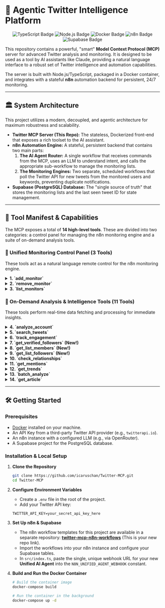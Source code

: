 # 🚀 Agentic Twitter Intelligence Platform

<p align="center">
  <img src="https://img.shields.io/badge/TypeScript-3178C6?style=for-the-badge&logo=typescript&logoColor=white" alt="TypeScript Badge"/>
  <img src="https://img.shields.io/badge/Node.js-339933?style=for-the-badge&logo=nodedotjs&logoColor=white" alt="Node.js Badge"/>
  <img src="https://img.shields.io/badge/Docker-2496ED?style=for-the-badge&logo=docker&logoColor=white" alt="Docker Badge"/>
  <img src="https://img.shields.io/badge/n8n-1A1A3D?style=for-the-badge&logo=n8n&logoColor=white" alt="n8n Badge"/>
  <img src="https://img.shields.io/badge/Supabase-3ECF8E?style=for-the-badge&logo=supabase&logoColor=white" alt="Supabase Badge"/>
</p>

This repository contains a powerful, "smart" **Model Context Protocol (MCP)** server for advanced Twitter analysis and monitoring. It is designed to be used as a tool by AI assistants like Claude, providing a natural language interface to a robust set of Twitter intelligence and automation capabilities.

The server is built with Node.js/TypeScript, packaged in a Docker container, and integrates with a stateful **n8n** automation backend for persistent, 24/7 monitoring.

---

## 🏛️ System Architecture

This project utilizes a modern, decoupled, and agentic architecture for maximum robustness and scalability.

-   **Twitter MCP Server (This Repo):** The stateless, Dockerized front-end that exposes a rich toolset to the AI assistant.
-   **n8n Automation Engine:** A stateful, persistent backend that contains two main parts:
    1.  **The AI Agent Router:** A single workflow that receives commands from the MCP, uses an LLM to understand intent, and calls the appropriate sub-workflow to manage the monitoring lists.
    2.  **The Monitoring Engines:** Two separate, scheduled workflows that poll the Twitter API for new tweets from the monitored users and keywords, preventing duplicate notifications.
-   **Supabase (PostgreSQL) Database:** The "single source of truth" that stores the monitoring lists and the last seen tweet ID for state management.

---

## 📖 Tool Manifest & Capabilities

The MCP exposes a total of **14 high-level tools**. These are divided into two categories: a control panel for managing the n8n monitoring engine and a suite of on-demand analysis tools.

### 🤖 Unified Monitoring Control Panel (3 Tools)
These tools act as a natural language remote control for the n8n monitoring engine.

<details>
<summary><strong>1. `add_monitor`</strong></summary>
<br>
Adds a new target (either a user account or a keyword/query) to the 24/7 monitoring list. The n8n AI Agent is smart enough to differentiate between the target types.
<br><br>
<strong>Parameters:</strong> `target` (string, required) - The user account (e.g., "@nasa") or keyword/query (e.g., "#AI") to start monitoring.
</details>

<details>
<summary><strong>2. `remove_monitor`</strong></summary>
<br>
Removes a target from the monitoring list.
<br><br>
<strong>Parameters:</strong> `target` (string, required) - The user account or keyword/query to stop monitoring.
</details>

<details>
<summary><strong>3. `list_monitors`</strong></summary>
<br>
Lists all currently monitored user accounts and keywords from the n8n engine.
<br><br>
<strong>Parameters:</strong> None.
</details>

### 🔬 On-Demand Analysis & Intelligence Tools (11 Tools)
These tools perform real-time data fetching and processing for immediate insights.

<details>
<summary><strong>4. `analyze_account`</strong></summary>
<br>
Provides a comprehensive intelligence report on a single Twitter user.
<br><br>
<strong>Underlying Sub-Tasks:</strong> `getUserInfo`, `getUserTweets`, `calculateTweetStats`, `getUserFollowers`, `getUserFollowings`.
<br><br>
<strong>Parameters:</strong> `userName` (string, required), `includeFollowers` (boolean), `includeFollowings` (boolean), `includeTweets` (boolean).
</details>

<details>
<summary><strong>5. `search_tweets`</strong></summary>
<br>
Performs a powerful, one-time search for tweets using full Twitter Advanced Search syntax.
<br><br>
<strong>Underlying Sub-Tasks:</strong> `advancedSearch`.
<br><br>
<strong>Parameters:</strong> `query` (string, required), `maxResults` (number).
</details>

<details>
<summary><strong>6. `track_engagement`</strong></summary>
<br>
Provides a detailed breakdown of the engagement for a single, specific tweet.
<br><br>
<strong>Underlying Sub-Tasks:</strong> `getTweetsByIds`, `getTweetReplies`, `getTweetQuotes`, `getTweetRetweeters`.
<br><br>
<strong>Parameters:</strong> `tweetId` (string, required).
</details>

<details>
<summary><strong>7. `get_verified_followers` (New!)</strong></summary>
<br>
Gets a list of a user's followers who are verified (have a blue check).
<br><br>
<strong>Underlying Sub-Tasks:</strong> `getVerifiedFollowers`.
<br><br>
<strong>Parameters:</strong> `userId` (string, required), `cursor` (string).
</details>

<details>
<summary><strong>8. `get_list_members` (New!)</strong></summary>
<br>
Gets the members of a specific Twitter List.
<br><br>
<strong>Underlying Sub-Tasks:</strong> `getListMembers`.
<br><br>
<strong>Parameters:</strong> `listId` (string, required), `cursor` (string).
</details>

<details>
<summary><strong>9. `get_list_followers` (New!)</strong></summary>
<br>
Gets the followers of a specific Twitter List.
<br><br>
<strong>Underlying Sub-Tasks:</strong> `getListFollowers`.
<br><br>
<strong>Parameters:</strong> `listId` (string, required), `cursor` (string).
</details>

<details>
<summary><strong>10. `check_relationships`</strong></summary>
<br>
Checks the mutual follow status between multiple Twitter accounts.
<br><br>
<strong>Underlying Sub-Tasks:</strong> `checkFollowRelationship`.
<br><br>
<strong>Parameters:</strong> `accounts` (array of strings, required).
</details>

<details>
<summary><strong>11. `get_mentions`</strong></summary>
<br>
Retrieves recent tweets that @mention a specific user.
<br><br>
<strong>Underlying Sub-Tasks:</strong> `getUserMentions`.
<br><br>
<strong>Parameters:</strong> `userName` (string, required), `sinceHours` (number).
</details>

<details>
<summary><strong>12. `get_trends`</strong></summary>
<br>
Gets the current list of trending topics on Twitter for a specific location.
<br><br>
<strong>Underlying Sub-Tasks:</strong> `getTrends`.
<br><br>
<strong>Parameters:</strong> `location` (string).
</details>

<details>
<summary><strong>13. `batch_analyze`</strong></summary>
<br>
Efficiently retrieves profile information for a list of multiple users in a single API call.
<br><br>
<strong>Underlying Sub-Tasks:</strong> `getBatchUserInfo`.
<br><br>
<strong>Parameters:</strong> `userNames` (array of strings, required).
</details>

<details>
<summary><strong>14. `get_article`</strong></summary>
<br>
Retrieves the content of a long-form tweet (article).
<br><br>
<strong>Underlying Sub-Tasks:</strong> `getArticle`.
<br><br>
<strong>Parameters:</strong> `tweetId` (string, required).
</details>

---

## 🛠️ Getting Started

### Prerequisites
- [Docker](https://www.docker.com/products/docker-desktop/) installed on your machine.
- An API Key from a third-party Twitter API provider (e.g., `twitterapi.io`).
- An n8n instance with a configured LLM (e.g., via OpenRouter).
- A Supabase project for the PostgreSQL database.

### Installation & Local Setup

1.  **Clone the Repository**
    ```bash
    git clone https://github.com/icaruschan/Twitter-MCP.git
    cd Twitter-MCP
    ```

2.  **Configure Environment Variables**
    -   Create a `.env` file in the root of the project.
    -   Add your Twitter API key:
      ```env
      TWITTER_API_KEY=your_secret_api_key_here
      ```

3.  **Set Up n8n & Supabase**
    -   The n8n workflow templates for this project are available in a separate repository: **[twitter-mcp-n8n-workflows](https://github.com/icaruschan/twitter-mcp-n8n-workflows)** (This is your new repo link).
    -   Import the workflows into your n8n instance and configure your Supabase tables.
    -   In `src/index.ts`, paste the single, unique webhook URL for your new **Unified AI Agent** into the `N8N_UNIFIED_AGENT_WEBHOOK` constant.

4.  **Build and Run the Docker Container**
    ```bash
    # Build the container image
    docker-compose build

    # Run the container in the background
    docker-compose up -d
    ```